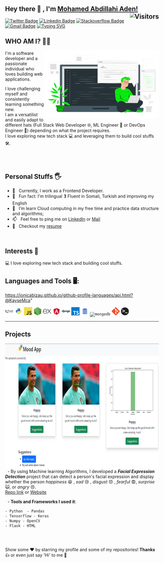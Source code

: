 ## Hey there 👋 , I'm [Mohamed Abdillahi Aden!](https://github.com/KayseMca/)  <a align='right' href='https://visitor-badge-reloaded.herokuapp.com/badge?page_id=KayseMca'><img align='right' alt="Visitors"  src="https://visitor-badge-reloaded.herokuapp.com/badge?page_id=KayseMca"  height='25px'/></a>  
 

[![Twitter Badge](https://img.shields.io/badge/-@KayseMca-1ca0f1?style=flat-square&labelColor=1ca0f1&logo=twitter&logoColor=white&link=https://twitter.com/KayseMca)](https://twitter.com/KayseMca) [![Linkedin Badge](https://img.shields.io/badge/-mohamedabdillahi3-blue?style=flat-square&logo=Linkedin&logoColor=white&link=https://www.linkedin.com/in/mohamedabdillahi3/)](https://www.linkedin.com/in/mohamedabdillahi3/) [![Stackoverflow Badge](https://img.shields.io/badge/-@KayseMca-03a57a?style=flat-square&labelColor=000000&logo=stackoverflow&link=https://stackoverflow.com/users/7930234/kaysemca?tab=profile)](https://stackoverflow.com/users/7930234/kaysemca?tab=profile)
[![Gmail Badge](https://img.shields.io/badge/-mohamed_m.c.a-c14438?style=flat-square&logo=Instagram&logoColor=white&link=https://www.instagram.com/mohamed_m.c.a/)](https://www.instagram.com/mohamed_m.c.a/) [![Typing SVG](https://readme-typing-svg.herokuapp.com/?color=6BF736&size=18&lines=I'M+Mohamed+Abdillahi(KayseMca)+🎂;Welcome+to+my+World!🐈)](https://git.io/typing-svg)

## WHO AM I? :superhero_man:
<img align="right" height="220" width="375" alt="" src="./img/Code typing-pana.svg" />
I'm a software developer and a passionate individual who loves building web applications.

I love challenging myself and consistently learning something new.    
I am a versatilist and easily adapt to different hats (Full Stack Web Developer 🌐, ML Engineer 🤖 or DevOps Engineer 🎨) depending on what the project requires.   
I love exploring new tech stack 💻 and leveraging them to build cool stuffs 🛠️.
<br>
<br>
<br>
<br>
## Personal Stuffs 🖐️
- 🔭 &nbsp; Currently, I work as a Frontend Developer.  
- 🤝 &nbsp; Fun fact: I'm trilingual 🏌️ Fluent in Somali, Turkish and improving my English
- 🌱 &nbsp; I’m  learn Cloud computing in my free time and practice data structure and algorithms; 
- 📫 &nbsp; Feel free to ping me on [LinkedIn](https://www.linkedin.com/in/mohamedabdillahi3/) or [Mail](mailto:madadmca04@gmail.com)
- 📝 &nbsp; Checkout my [resume](https://drive.google.com/file/d/16l1NxyaHnNCraW7Mu7dkUn-f7XHVtIWd/view?usp=sharing)

<br>

## Interests 🤟

💻   I love exploring new tech stack and building cool stuffs.   


## Languages and Tools 🖥️:   


 https://ionicabizau.github.io/github-profile-languages/api.html?@KayseMca"

<!-- <iframe width="600" height="600" src="https://ionicabizau.github.io/github-profile-languages/api.html?@KayseMca" frameborder="0"></iframe> -->

<code><img height="27" src="https://raw.githubusercontent.com/github/explore/80688e429a7d4ef2fca1e82350fe8e3517d3494d/topics/flask/flask.png" alt="flask"></code>
<code><img height="27" src="https://raw.githubusercontent.com/github/explore/80688e429a7d4ef2fca1e82350fe8e3517d3494d/topics/python/python.png" alt="python"></code>
<code><img height="27" src="https://raw.githubusercontent.com/github/explore/80688e429a7d4ef2fca1e82350fe8e3517d3494d/topics/javascript/javascript.png" alt="javascript"></code>
<code><img height="27" src="https://raw.githubusercontent.com/github/explore/80688e429a7d4ef2fca1e82350fe8e3517d3494d/topics/nodejs/nodejs.png" alt="nodejs"></code>
<code><img height="27" src="https://raw.githubusercontent.com/devicons/devicon/master/icons/express/express-original.svg" alt="expressjs"></code>
<code><img height="27" src="https://raw.githubusercontent.com/github/explore/80688e429a7d4ef2fca1e82350fe8e3517d3494d/topics/angular/angular.png" alt="angular"></code>
<code><img height="27" src="https://raw.githubusercontent.com/github/explore/80688e429a7d4ef2fca1e82350fe8e3517d3494d/topics/django/django.png" alt="django"></code>
<code><img height="27" src="https://raw.githubusercontent.com/github/explore/80688e429a7d4ef2fca1e82350fe8e3517d3494d/topics/typescript/typescript.png" alt="typescript"></code>
<code><img height="27" src="https://raw.githubusercontent.com/github/explore/80688e429a7d4ef2fca1e82350fe8e3517d3494d/topics/sql/sql.png" alt="sql"></code>
<code><img height="27" src="https://encrypted-tbn0.gstatic.com/images?q=tbn%3AANd9GcSTTzPAw-55ssm1Im594xYZ9eRQu2JylrkYLg&usqp=CAU" alt="mongodb"></code>
<code><img height="27" src="https://raw.githubusercontent.com/devicons/devicon/master/icons/git/git-original.svg" alt="git"></code>
<code><img height="27" src="https://raw.githubusercontent.com/github/explore/80688e429a7d4ef2fca1e82350fe8e3517d3494d/topics/terminal/terminal.png" alt="terminal"></code>

---  

## Projects
<p>
  <img width="580" align="left" height="410" src="./img/facedetect.png?raw=true">
</p>   
<br>
<br>   
<br>   

  

&nbsp; - By using Machine learning Algorithms, I developed a **_Facial Expression Detection_** project that can detect a person's facial expression and display whether the person _happiness_ 😆 , _sad_ 😢 , _disgust_ 😞 , _fearful_ 😨, _surprise_ 🙀, or _angry_ 😠.   
[Repo link](https://github.com/KayseMca/facedetectingapp) or [Website](https://detectingface.herokuapp.com/)

&nbsp; - **Tools and Frameworks I used it**:   

    - Python  - Pandas
    - Tensorflow - Keras
    - Numpy - OpenCV
    - Flask - HTML

<br>
<br>   

Show some ❤️ by starring my profile and some of my repositories! **Thanks** 👍 or even just say 'Hi' to me 🤩


